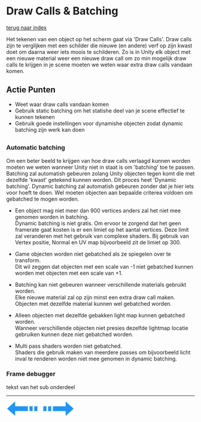 # Draw Calls & Batching
[terug naar index](/Index.md#unity-settings)  

Het tekenen van een object op het scherm gaat via 'Draw Calls'. Draw calls zijn te verglijken met een schilder die nieuwe (en andere) verf op zijn 
kwast doet om daarna weer iets moois te schilderen. Zo is in Unity elk object met een nieuwe material weer een nieuwe draw call om zo min mogelijk 
draw calls te krijgen in je scene moeten we weten waar extra draw calls vandaan komen.

## Actie Punten
* Weet waar draw calls vandaan komen
* Gebruik static batching om het statishe deel van je scene effectief te kunnen tekenen
* Gebruik goede instellingen voor dynamishe objecten zodat dynamic batching zijn werk kan doen
##  

### Automatic batching 

Om een beter beeld te krijgen van hoe draw calls verlaagd kunnen worden moeten we weten wanneer Unity niet in staat is om 'batching' toe te passen. 
Batching zal automatish gebeuren zolang Unity objecten tegen komt die met dezelfde 'kwast' getekend kunnen worden. Dit proces heet 'Dynamic batching'. 
Dynamic batching zal automatish gebeuren zonder dat je hier iets voor hoeft te doen. Wel moeten objecten aan bepaalde criterea voldoen om gebatched 
te mogen worden.

* Een object mag niet meer dan 900 vertices anders zal het niet mee genomen worden in batching.  
Dynamic batching is niet gratis. Om ervoor te zorgend dat het geen framerate gaat kosten is er een limiet op het aantal vertices. Deze limit zal 
veranderen met het gebruik van complexe shaders. Bij gebruik van Vertex positie, Normal en UV map bijvoorbeeld zit de limiet op 300.

* Game objecten worden niet gebatched als ze spiegelen over te transform.  
Dit wil zeggen dat objecten met een scale van -1 niet gebatched kunnen worden met objecten met een scale van +1.
 
* Batching kan niet gebeuren wanneer verschillende materials gebruikt worden.  
Elke nieuwe material zal op zijn minst een extra draw call maken. Objecten met dezelfde material kunnen wel gebatched worden.

* Alleen objecten met dezelfde gebakken light map kunnen gebatched worden.  
Wanneer verschillende objecten niet presies dezelfde lightmap locatie gebruiken kunnen deze niet gebatched worden.

* Multi pass shaders worden niet gebatched.  
Shaders die gebruik maken van meerdere passes om bijvoorbeeld licht inval te renderen worden niet mee genomen in dynamic batching.

 
### Frame debugger

tekst van het sub onderdeel


---
[![Last Page](/Afbeeldingen/Arrow_back_small.png)](/Graphics/ParticleSystems.md) [![Next Page](/Afbeeldingen/Arrow_next_small.png)](/UnitySettings/Culling.md)